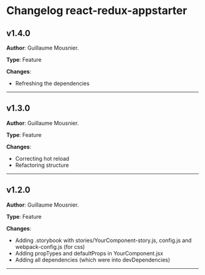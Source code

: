 # Changelog react-redux-appstarter

## v1.4.0

**Author**: Guillaume Mousnier.

**Type**: Feature

**Changes**:
- Refreshing the dependencies

---

## v1.3.0

**Author**: Guillaume Mousnier.

**Type**: Feature

**Changes**:
- Correcting hot reload
- Refactoring structure

---

## v1.2.0

**Author**: Guillaume Mousnier.

**Type**: Feature

**Changes**:
- Adding .storybook with stories/YourComponent-story.js, config.js and webpack-config.js (for css)
- Adding propTypes and defaultProps in YourComponent.jsx
- Adding all dependencies (which were into devDependencies)

---
